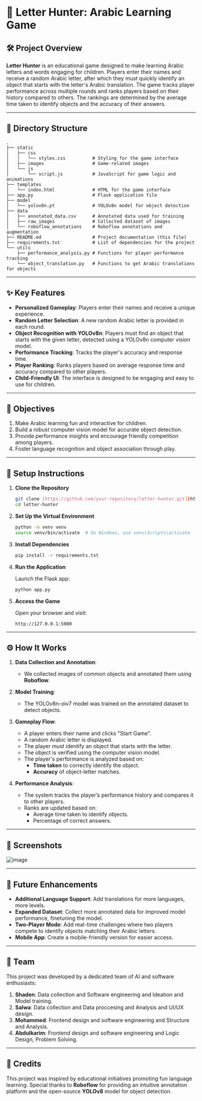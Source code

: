 # 🏹 Letter Hunter: Arabic Learning Game

## 🛠️ Project Overview

**Letter Hunter** is an educational game designed to make learning Arabic letters and words engaging for children. Players enter their names and receive a random Arabic letter, after which they must quickly identify an object that starts with the letter's Arabic translation. The game tracks player performance across multiple rounds and ranks players based on their history compared to others. The rankings are determined by the average time taken to identify objects and the accuracy of their answers.

---

## 📂 Directory Structure

```plaintext
.
├── static
│   ├── css
│   │   └── styles.css          # Styling for the game interface
│   ├── images                  # Game-related images
│   └── js
│       └── script.js           # JavaScript for game logic and animations
├── templates
│   └── index.html              # HTML for the game interface
├── app.py                      # Flask application file
├── model
│   └── yolov8n.pt              # YOLOv8n model for object detection
├── data
│   ├── annotated_data.csv      # Annotated data used for training
│   ├── raw_images              # Collected dataset of images
│   └── roboflow_annotations    # Roboflow annotations and augmentation
├── README.md                   # Project documentation (this file)
├── requirements.txt            # List of dependencies for the project
└── utils
    ├── performance_analysis.py # Functions for player performance tracking
    └── object_translation.py   # Functions to get Arabic translations for objects
```

---

## ✨ Key Features

- **Personalized Gameplay**: Players enter their names and receive a unique experience.
- **Random Letter Selection**: A new random Arabic letter is provided in each round.
- **Object Recognition with YOLOv8n**: Players must find an object that starts with the given letter, detected using a YOLOv8n computer vision model.
- **Performance Tracking**: Tracks the player's accuracy and response time.
- **Player Ranking**: Ranks players based on average response time and accuracy compared to other players.
- **Child-Friendly UI**: The interface is designed to be engaging and easy to use for children.

---

## 🎯 Objectives

1. Make Arabic learning fun and interactive for children.
2. Build a robust computer vision model for accurate object detection.
3. Provide performance insights and encourage friendly competition among players.
4. Foster language recognition and object association through play.

---

## 🚀 Setup Instructions

1. **Clone the Repository**

   ```bash
   git clone [https://github.com/your-repository/letter-hunter.git](https://github.com/AI-bootcamp/capstone-project-letterhunter.git)
   cd letter-hunter
   ```

2. **Set Up the Virtual Environment**

   ```bash
   python -m venv venv
   source venv/bin/activate  # On Windows, use venv\Scripts\activate
   ```

3. **Install Dependencies**

   ```bash
   pip install -r requirements.txt
   ```

4. **Run the Application**

   Launch the Flask app:

   ```bash
   python app.py
   ```

5. **Access the Game**

   Open your browser and visit:

   ```plaintext
   http://127.0.0.1:5000
   ```

---

## ⚙️ How It Works

1. **Data Collection and Annotation**:
   - We collected images of common objects and annotated them using **Roboflow**.

2. **Model Training**:
   - The YOLOv8n-oiv7 model was trained on the annotated dataset to detect objects.

3. **Gameplay Flow**:
   - A player enters their name and clicks "Start Game".
   - A random Arabic letter is displayed.
   - The player must identify an object that starts with the letter.
   - The object is verified using the computer vision model.
   - The player's performance is analyzed based on:
     - **Time taken** to correctly identify the object.
     - **Accuracy** of object-letter matches.

4. **Performance Analysis**:
   - The system tracks the player’s performance history and compares it to other players.
   - Ranks are updated based on:
     - Average time taken to identify objects.
     - Percentage of correct answers.

---

## 📸 Screenshots

![image](https://github.com/user-attachments/assets/d5dc6a79-78ae-4353-bdb4-478868e931a2)


---

## 🔮 Future Enhancements

- **Additional Language Support**: Add translations for more languages, more levels.
- **Expanded Dataset**: Collect more annotated data for improved model performance, finetuning the model.
- **Two-Player Mode**: Add real-time challenges where two players compete to identify objects matching their Arabic letters.
- **Mobile App**: Create a mobile-friendly version for easier access.

---

## 👥 Team

This project was developed by a dedicated team of AI and software enthusiasts:

1. **Shaden**: Data collection and Software engineering and Ideation and Model training.
2. **Salwa**: Data collection and Data proccesing and Analysis and UI/UX design.
3. **Mohammed**: Frontend design and software engineering and Structure and Analysis.
4. **Abdulkarim**: Frontend design and software engineering and Logic Design, Problem Solving.

---

## 📜 Credits

This project was inspired by educational initiatives promoting fun language learning. Special thanks to **Roboflow** for providing an intuitive annotation platform and the open-source **YOLOv8** model for object detection.
